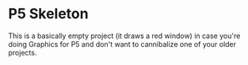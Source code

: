 # P5 Skeleton

This is a basically empty project (it draws a red window) in case you're doing Graphics for P5 and don't want to cannibalize one of your older projects.

